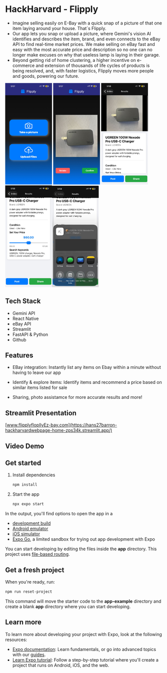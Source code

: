 # HackHarvard - Flipply
* Imagine selling easily on E-Bay with a quick snap of a picture of that one item laying around your house. That´s Flipply.
* Our app lets you snap or upload a picture, where Gemini's vision AI identifies and describes the item, brand, and even connects to the eBay API to find real-time market prices. We make selling on eBay fast and easy with the most accurate price and description so no one can no longer make excuses on why that useless lamp is laying in their garage.  
* Beyond getting rid of home clustering, a higher incentive on e-commerce and extension of thousands of life cycles of products is being resolved, and, with faster logistics, Flipply moves more people and goods, powering our future.


<img src="assets/hh1.jpg" alt="App1" width="150"/> <img src="assets/hh2.jpg" alt="App2" width="150"/> <img src="assets/hh3.jpg" alt="App3" width="150"/><img src="assets/hh4.jpg" alt="App4" width="150"/><img src="assets/hh5.jpg" alt="App5" width="150"/>


## Tech Stack
- Gemini API
- React Native
- eBay API
- Streamlit
- FastAPI & Python
- Github

## Features
* EBay integration: Instantly list any items on Ebay within a minute without having to leave our app

* Identify & explore items: Identify items and recommend a price based on similar items listed for sale

* Sharing, photo assistamce for more accurate results and more!

## Streamlit Presentation
[www.flipplyflopllyEz-bay.com](https://hans27barron-hackharvardwebpage-home-zps34k.streamlit.app/)

## Video Demo





## Get started

1. Install dependencies

   ```bash
   npm install
   ```

2. Start the app

   ```bash
   npx expo start
   ```

In the output, you'll find options to open the app in a

- [development build](https://docs.expo.dev/develop/development-builds/introduction/)
- [Android emulator](https://docs.expo.dev/workflow/android-studio-emulator/)
- [iOS simulator](https://docs.expo.dev/workflow/ios-simulator/)
- [Expo Go](https://expo.dev/go), a limited sandbox for trying out app development with Expo

You can start developing by editing the files inside the **app** directory. This project uses [file-based routing](https://docs.expo.dev/router/introduction).

## Get a fresh project

When you're ready, run:

```bash
npm run reset-project
```

This command will move the starter code to the **app-example** directory and create a blank **app** directory where you can start developing.

## Learn more

To learn more about developing your project with Expo, look at the following resources:

- [Expo documentation](https://docs.expo.dev/): Learn fundamentals, or go into advanced topics with our [guides](https://docs.expo.dev/guides).
- [Learn Expo tutorial](https://docs.expo.dev/tutorial/introduction/): Follow a step-by-step tutorial where you'll create a project that runs on Android, iOS, and the web.

